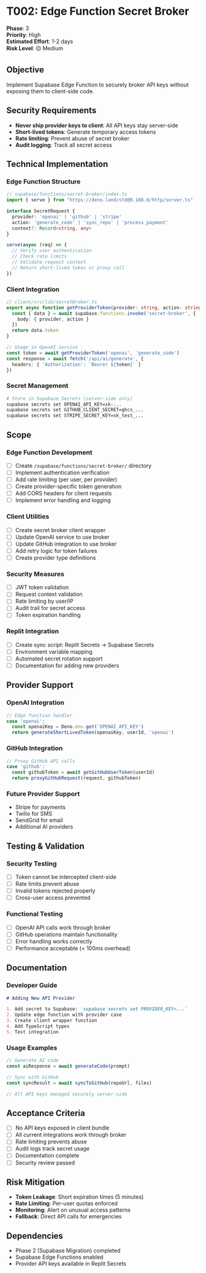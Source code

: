 # T002: Edge Function Secret Broker

**Phase**: 3  
**Priority**: High  
**Estimated Effort**: 1-2 days  
**Risk Level**: 🟡 Medium  

## Objective
Implement Supabase Edge Function to securely broker API keys without exposing them to client-side code.

## Security Requirements
- **Never ship provider keys to client**: All API keys stay server-side
- **Short-lived tokens**: Generate temporary access tokens
- **Rate limiting**: Prevent abuse of secret broker
- **Audit logging**: Track all secret access

## Technical Implementation

### **Edge Function Structure**
```typescript
// supabase/functions/secret-broker/index.ts
import { serve } from "https://deno.land/std@0.168.0/http/server.ts"

interface SecretRequest {
  provider: 'openai' | 'github' | 'stripe'
  action: 'generate_code' | 'sync_repo' | 'process_payment'
  context?: Record<string, any>
}

serve(async (req) => {
  // Verify user authentication
  // Check rate limits
  // Validate request context
  // Return short-lived token or proxy call
})
```

### **Client Integration**
```typescript
// client/src/lib/secretBroker.ts
export async function getProviderToken(provider: string, action: string) {
  const { data } = await supabase.functions.invoke('secret-broker', {
    body: { provider, action }
  })
  return data.token
}

// Usage in OpenAI service
const token = await getProviderToken('openai', 'generate_code')
const response = await fetch('/api/ai/generate', {
  headers: { 'Authorization': `Bearer ${token}` }
})
```

### **Secret Management**
```bash
# Store in Supabase Secrets (server-side only)
supabase secrets set OPENAI_API_KEY=sk-...
supabase secrets set GITHUB_CLIENT_SECRET=ghcs_...
supabase secrets set STRIPE_SECRET_KEY=sk_test_...
```

## Scope

### **Edge Function Development**
- [ ] Create `/supabase/functions/secret-broker/` directory
- [ ] Implement authentication verification
- [ ] Add rate limiting (per user, per provider)
- [ ] Create provider-specific token generation
- [ ] Add CORS headers for client requests
- [ ] Implement error handling and logging

### **Client Utilities**
- [ ] Create secret broker client wrapper
- [ ] Update OpenAI service to use broker
- [ ] Update GitHub integration to use broker
- [ ] Add retry logic for token failures
- [ ] Create provider type definitions

### **Security Measures**
- [ ] JWT token validation
- [ ] Request context validation
- [ ] Rate limiting by user/IP
- [ ] Audit trail for secret access
- [ ] Token expiration handling

### **Replit Integration**
- [ ] Create sync script: Replit Secrets → Supabase Secrets
- [ ] Environment variable mapping
- [ ] Automated secret rotation support
- [ ] Documentation for adding new providers

## Provider Support

### **OpenAI Integration**
```typescript
// Edge function handler
case 'openai':
  const openaiKey = Deno.env.get('OPENAI_API_KEY')
  return generateShortLivedToken(openaiKey, userId, 'openai')
```

### **GitHub Integration**
```typescript
// Proxy GitHub API calls
case 'github':
  const githubToken = await getGitHubUserToken(userId)
  return proxyGitHubRequest(request, githubToken)
```

### **Future Provider Support**
- Stripe for payments
- Twilio for SMS
- SendGrid for email
- Additional AI providers

## Testing & Validation

### **Security Testing**
- [ ] Token cannot be intercepted client-side
- [ ] Rate limits prevent abuse
- [ ] Invalid tokens rejected properly
- [ ] Cross-user access prevented

### **Functional Testing**
- [ ] OpenAI API calls work through broker
- [ ] GitHub operations maintain functionality
- [ ] Error handling works correctly
- [ ] Performance acceptable (< 100ms overhead)

## Documentation

### **Developer Guide**
```markdown
# Adding New API Provider

1. Add secret to Supabase: `supabase secrets set PROVIDER_KEY=...`
2. Update edge function with provider case
3. Create client wrapper function
4. Add TypeScript types
5. Test integration
```

### **Usage Examples**
```typescript
// Generate AI code
const aiResponse = await generateCode(prompt)

// Sync with GitHub  
const syncResult = await syncToGitHub(repoUrl, files)

// All API keys managed securely server-side
```

## Acceptance Criteria
- [ ] No API keys exposed in client bundle
- [ ] All current integrations work through broker
- [ ] Rate limiting prevents abuse
- [ ] Audit logs track secret usage
- [ ] Documentation complete
- [ ] Security review passed

## Risk Mitigation
- **Token Leakage**: Short expiration times (5 minutes)
- **Rate Limiting**: Per-user quotas enforced
- **Monitoring**: Alert on unusual access patterns
- **Fallback**: Direct API calls for emergencies

## Dependencies
- Phase 2 (Supabase Migration) completed
- Supabase Edge Functions enabled
- Provider API keys available in Replit Secrets